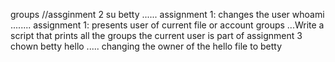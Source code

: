 groups  //assginment 2
su betty ...... assignment 1: changes the user
whoami ........ assignment 1: presents user of current file or account
groups   ...Write a script that prints all the groups the current user is part of
assignment 3 chown betty hello ..... changing the owner of the hello file to betty
